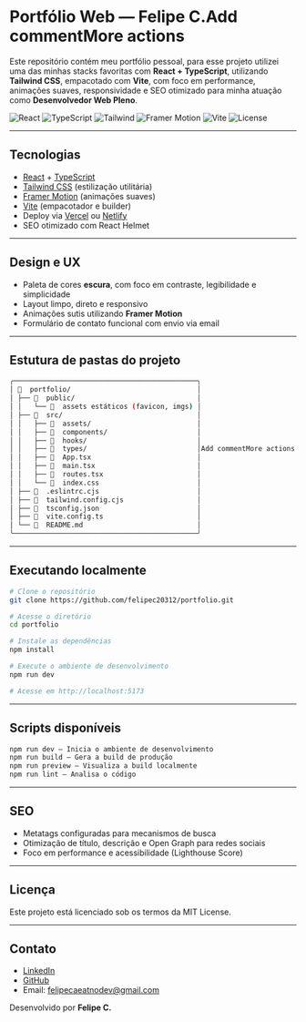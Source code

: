 # Portfólio Web — Felipe C.Add commentMore actions

Este repositório contém meu portfólio pessoal, para esse projeto utilizei uma das minhas stacks favoritas com **React + TypeScript**, utilizando **Tailwind CSS**, empacotado com **Vite**, com foco em performance, animações suaves, responsividade e SEO otimizado para minha atuação como **Desenvolvedor Web Pleno**.

![React](https://img.shields.io/badge/React-18-blue)
![TypeScript](https://img.shields.io/badge/TypeScript-Strict-3178C6)
![Tailwind](https://img.shields.io/badge/Tailwind_CSS-Utility--First-38BDF8)
![Framer Motion](https://img.shields.io/badge/Framer--Motion-Animations-black)
![Vite](https://img.shields.io/badge/Vite-Fast%20Build-646CFF)
![License](https://img.shields.io/badge/license-MIT-green)

---

## Tecnologias

- [React](https://react.dev/) + [TypeScript](https://www.typescriptlang.org/)
- [Tailwind CSS](https://tailwindcss.com/) (estilização utilitária)
- [Framer Motion](https://www.framer.com/motion/) (animações suaves)
- [Vite](https://vitejs.dev/) (empacotador e builder)
- Deploy via [Vercel](https://vercel.com/) ou [Netlify](https://www.netlify.com/)
- SEO otimizado com React Helmet

---

## Design e UX

- Paleta de cores **escura**, com foco em contraste, legibilidade e simplicidade
- Layout limpo, direto e responsivo
- Animações sutis utilizando **Framer Motion**
- Formulário de contato funcional com envio via email

---

## Estutura de pastas do projeto

```bash
╭─────────────────────────────────────────────╮
│   portfolio/                               │
│ ├──   public/                              │
│ │   └──   assets estáticos (favicon, imgs) │
│ ├──   src/                                 │
│ │   ├──   assets/                          │
│ │   ├──   components/                      │
│ │   ├──   hooks/                           │
│ │   ├──   types/                           │Add commentMore actions
│ │   ├──   App.tsx                          │
│ │   ├── 󰡖  main.tsx                         │
│ │   ├──   routes.tsx                       │
│ │   └──   index.css                        │
│ ├──   .eslintrc.cjs                        │
│ ├──   tailwind.config.cjs                  │
│ ├──   tsconfig.json                        │
│ ├──   vite.config.ts                       │
│ └──   README.md                            │
╰─────────────────────────────────────────────╯
```

---

## Executando localmente

```bash
# Clone o repositório
git clone https://github.com/felipec20312/portfolio.git

# Acesse o diretório
cd portfolio

# Instale as dependências
npm install

# Execute o ambiente de desenvolvimento
npm run dev

# Acesse em http://localhost:5173


```

---

## Scripts disponíveis

```bash
npm run dev — Inicia o ambiente de desenvolvimento
npm run build — Gera a build de produção
npm run preview — Visualiza a build localmente
npm run lint — Analisa o código
```

---

## SEO

- Metatags configuradas para mecanismos de busca
- Otimização de título, descrição e Open Graph para redes sociais
- Foco em performance e acessibilidade (Lighthouse Score)

---

## Licença
Este projeto está licenciado sob os termos da MIT License.

---

## Contato
- [LinkedIn](https://linkedin.com/in/felipeC20312)
- [GitHub](https://github.com/felipeC20312)
- Email: felipecaeatnodev@gmail.com

Desenvolvido por **Felipe C.**
